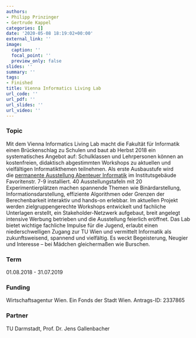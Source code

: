 ```yaml
---
authors:
- Philipp Prinzinger
- Gertrude Kappel
categories: []
date: '2020-05-08 18:19:02+00:00'
external_link: ''
image:
  caption: ''
  focal_point: ''
  preview_only: false
slides: ''
summary: ''
tags:
- Finished
title: Vienna Informatics Living Lab
url_code: ''
url_pdf: ''
url_slides: ''
url_video: ''
---
```


### Topic

Mit dem Vienna Informatics Living Lab macht die Fakultät für Informatik einen Brückenschlag zu Schulen und baut ab&nbsp;Herbst 2018 ein systematisches Angebot auf: Schulklassen und Lehrpersonen können an kostenfreien, didaktisch&nbsp;abgestimmten Workshops zu aktuellen und vielfältigen Informatikthemen teilnehmen. Als erste Ausbaustufe wird die&nbsp;[permanente Ausstellung Abenteuer Informatik](https://abenteuer.informatik.tuwien.ac.at/) im Institutsgebäude Favoritenstr. 7-9 installiert. 40 Ausstellungstafeln mit&nbsp;20 Experimentierplätzen machen spannende Themen wie Binärdarstellung, Informationsdarstellung, effiziente&nbsp;Algorithmen oder Grenzen der Berechenbarkeit interaktiv und hands-on erlebbar. Im aktuellen Projekt werden&nbsp;zielgruppengerechte Workshops entwickelt und fachliche Unterlagen erstellt, ein Stakeholder-Netzwerk aufgebaut, breit&nbsp;angelegt intensive Werbung betrieben und die Ausstellung feierlich eröffnet. Das Lab bietet wichtige fachliche Impulse&nbsp;für die Jugend, erlaubt einen niederschwelligen Zugang zur TU Wien und vermittelt Informatik als zukunftsweisend,&nbsp;spannend und vielfältig. Es weckt Begeisterung, Neugier und Interesse – bei Mädchen gleichermaßen wie Burschen.

### Term

01.08.2018 - 31.07.2019

### Funding

Wirtschaftsagentur Wien. Ein Fonds der Stadt Wien. Antrags-ID: 2337865

### Partner

TU Darmstadt, Prof. Dr. Jens Gallenbacher
